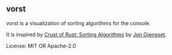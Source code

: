 ## vorst

vorst is a visualization of sorting algorithms for the console.

It is inspired by [Crust of Rust: Sorting Algorithms](https://www.youtube.com/watch?v=h4RkCyJyXmM) by [Jon Gjengset](https://github.com/jonhoo).

License: MIT OR Apache-2.0
